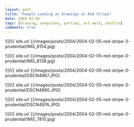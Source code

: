 ```yaml
---
layout: post
title: "People Looking at Drawings at Red Stripe"
date: 2004-02-05
tags: [drawing, sanguines, parties, art walk, seattle]
comments: true
---
```

![]({{ site.url }}/images/posts/2004/2004-02-05-red-stripe-3-prudential/IMG_8154.jpg)

![]({{ site.url }}/images/posts/2004/2004-02-05-red-stripe-3-prudential/IMG_8138.jpg)

![]({{ site.url }}/images/posts/2004/2004-02-05-red-stripe-3-prudential/DSCN4967.JPG)

![]({{ site.url }}/images/posts/2004/2004-02-05-red-stripe-3-prudential/DSCN4980.JPG)

![]({{ site.url }}/images/posts/2004/2004-02-05-red-stripe-3-prudential/DSCN4976.JPG)

![]({{ site.url }}/images/posts/2004/2004-02-05-red-stripe-3-prudential/IMG_7810.jpg)
